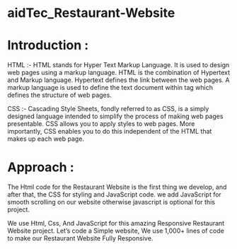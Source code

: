 # aidTec_Restaurant-Website
# Introduction :
HTML :- HTML stands for Hyper Text  Markup Language. It is used to design web pages using a markup language. HTML is the combination of Hypertext and Markup language. Hypertext defines the link between the web pages. A markup language is used to define the text document within tag which defines the structure of web pages.

CSS :- Cascading Style Sheets, fondly referred to as CSS, is a simply designed language intended to simplify the process of making web pages presentable. CSS allows you to apply styles to web pages. More importantly, CSS enables you to do this independent of the HTML that makes up each web page.
# Approach :
The Html code for the Restaurant Website is the first thing we develop, and after that, the CSS for styling and JavaScript code. we add JavaScript for smooth scrolling on our website otherwise javascript is optional for this project.

We use Html, Css, And JavaScript for this amazing Responsive Restaurant Website project. Let’s code a Simple website, We use 1,000+ lines of code to make our Restaurant Website Fully Responsive.
